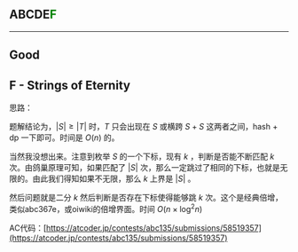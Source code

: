 ## ABCDE<font color=green>F</font>

---

## Good

## F - Strings of Eternity

思路：

题解结论为，$|S|\geq |T|$ 时，$T$ 只会出现在 $S$ 或横跨 $S + S$ 这两者之间，hash + dp 一下即可。时间是 $O(n)$ 的。

当然我没想出来。注意到枚举 $S$ 的一个下标，现有 $k$ ，判断是否能不断匹配 $k$ 次。由鸽巢原理可知，如果匹配了 $|S|$ 次，那么一定跳过了相同的下标，也就是无限的。由此我们得知如果不无限，那么 $k$ 上界是 $|S|$ 。

然后问题就是二分 $k$ 然后判断是否存在下标使得能够跳 $k$ 次。这个是经典倍增，类似abc367e，或oiwiki的倍增界面。时间 $O(n\times \log ^2 n)$

AC代码：[https://atcoder.jp/contests/abc135/submissions/58519357](https://atcoder.jp/contests/abc135/submissions/58519357)